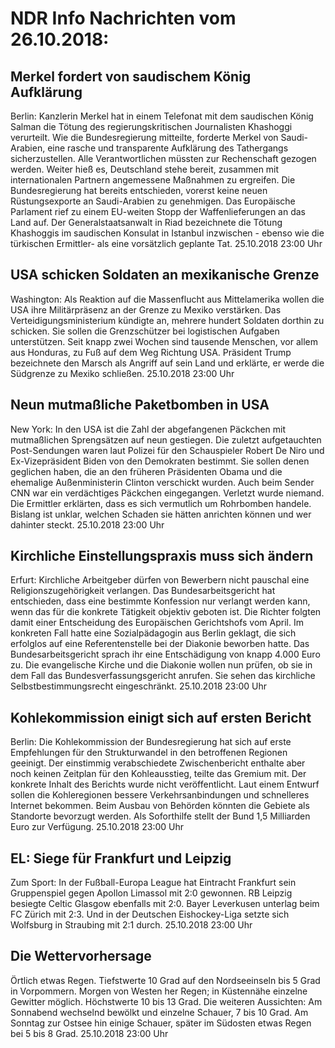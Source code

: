 # NDR Info Nachrichten vom 26.10.2018:


## Merkel fordert von saudischem König Aufklärung
Berlin: Kanzlerin Merkel hat in einem Telefonat mit dem saudischen König Salman die Tötung des regierungskritischen Journalisten Khashoggi verurteilt. Wie die Bundesregierung mitteilte, forderte Merkel von Saudi-Arabien, eine rasche und transparente Aufklärung des Tathergangs sicherzustellen. Alle Verantwortlichen müssten zur Rechenschaft gezogen werden. Weiter hieß es, Deutschland stehe bereit, zusammen mit internationalen Partnern angemessene Maßnahmen zu ergreifen. Die Bundesregierung hat bereits entschieden, vorerst keine neuen Rüstungsexporte an Saudi-Arabien zu genehmigen. Das Europäische Parlament rief zu einem EU-weiten Stopp der Waffenlieferungen an das Land auf. Der Generalstaatsanwalt in Riad bezeichnete die Tötung Khashoggis im saudischen Konsulat in Istanbul inzwischen - ebenso wie die türkischen Ermittler- als eine vorsätzlich geplante Tat. 25.10.2018 23:00 Uhr 

## USA schicken Soldaten an mexikanische Grenze
Washington: Als Reaktion auf die Massenflucht aus Mittelamerika wollen die USA ihre Militärpräsenz an der Grenze zu Mexiko verstärken. Das Verteidigungsministerium kündigte an, mehrere hundert Soldaten dorthin zu schicken. Sie sollen die Grenzschützer bei logistischen Aufgaben unterstützen. Seit knapp zwei Wochen sind tausende Menschen, vor allem aus Honduras, zu Fuß auf dem Weg Richtung USA. Präsident Trump bezeichnete den Marsch als Angriff auf sein Land und erklärte, er werde die Südgrenze zu Mexiko schließen. 25.10.2018 23:00 Uhr 

## Neun mutmaßliche Paketbomben in USA
New York: In den USA ist die Zahl der abgefangenen Päckchen mit mutmaßlichen Sprengsätzen auf neun gestiegen. Die zuletzt aufgetauchten Post-Sendungen waren laut Polizei für den Schauspieler Robert De Niro und Ex-Vizepräsident Biden von den Demokraten bestimmt. Sie sollen denen geglichen haben, die an den früheren Präsidenten Obama und die ehemalige Außenministerin Clinton verschickt wurden. Auch beim Sender CNN war ein verdächtiges Päckchen eingegangen. Verletzt wurde niemand. Die Ermittler erklärten, dass es sich vermutlich um Rohrbomben handele. Bislang ist unklar, welchen Schaden sie hätten anrichten können und wer dahinter steckt. 25.10.2018 23:00 Uhr 

## Kirchliche Einstellungspraxis muss sich ändern
Erfurt:      Kirchliche Arbeitgeber dürfen von Bewerbern nicht pauschal eine Religionszugehörigkeit verlangen. Das Bundesarbeitsgericht hat entschieden, dass eine bestimmte Konfession nur verlangt werden kann, wenn das für die konkrete Tätigkeit objektiv geboten ist. Die Richter folgten damit einer Entscheidung des Europäischen Gerichtshofs vom April. Im konkreten Fall hatte eine Sozialpädagogin aus Berlin geklagt, die sich erfolglos auf eine Referentenstelle bei der Diakonie beworben hatte. Das Bundesarbeitsgericht sprach ihr eine Entschädigung von knapp 4.000 Euro zu. Die evangelische Kirche und die Diakonie wollen nun prüfen, ob sie in dem Fall das Bundesverfassungsgericht anrufen. Sie sehen das kirchliche Selbstbestimmungsrecht eingeschränkt. 25.10.2018 23:00 Uhr 

## Kohlekommission einigt sich auf ersten Bericht
Berlin:	Die Kohlekommission der Bundesregierung hat sich auf erste Empfehlungen für den Strukturwandel in den betroffenen Regionen geeinigt. Der einstimmig verabschiedete Zwischenbericht enthalte aber noch keinen Zeitplan für den Kohleausstieg, teilte das Gremium mit. Der konkrete Inhalt des Berichts wurde nicht veröffentlicht. Laut einem Entwurf sollen die Kohleregionen bessere Verkehrsanbindungen und schnelleres Internet bekommen. Beim Ausbau von Behörden könnten die Gebiete als Standorte bevorzugt werden. Als Soforthilfe stellt der Bund 1,5 Milliarden Euro zur Verfügung. 25.10.2018 23:00 Uhr 

## EL: Siege für Frankfurt und Leipzig
Zum Sport: In der Fußball-Europa League hat Eintracht Frankfurt sein Gruppenspiel gegen Apollon Limassol mit 2:0 gewonnen. RB Leipzig besiegte Celtic Glasgow ebenfalls mit 2:0. Bayer Leverkusen unterlag beim FC Zürich mit 2:3. Und in der Deutschen Eishockey-Liga setzte sich Wolfsburg in Straubing mit 2:1 durch. 25.10.2018 23:00 Uhr 

## Die Wettervorhersage
Örtlich etwas Regen. Tiefstwerte 10 Grad auf den Nordseeinseln bis 5 Grad in Vorpommern. Morgen von Westen her Regen; in Küstennähe einzelne Gewitter möglich. Höchstwerte 10 bis 13 Grad. Die weiteren Aussichten: Am Sonnabend wechselnd bewölkt und einzelne Schauer, 7 bis 10 Grad. Am Sonntag zur Ostsee hin einige Schauer, später im Südosten etwas Regen bei 5 bis 8 Grad. 25.10.2018 23:00 Uhr 
